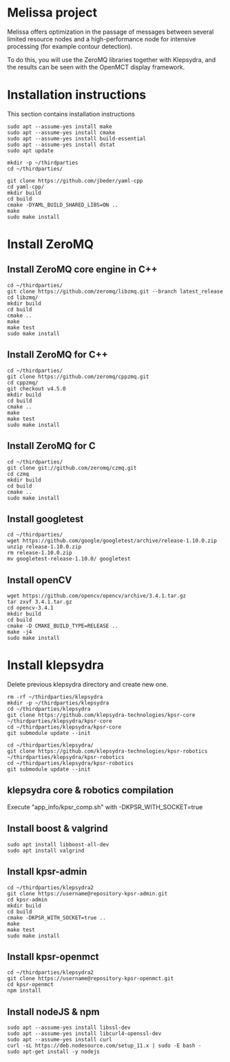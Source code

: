 
Melissa project
======

Melissa offers optimization in the passage of messages between several limited resource nodes and a high-performance node for intensive processing (for example contour detection).

To do this, you will use the ZeroMQ libraries together with Klepsydra, and the results can be seen with the OpenMCT display framework.


# Installation instructions

This section contains installation instructions

    sudo apt --assume-yes install make
    sudo apt --assume-yes install cmake
    sudo apt --assume-yes install build-essential
    sudo apt --assume-yes install dstat
    sudo apt update

    mkdir -p ~/thirdparties
    cd ~/thirdparties/

    git clone https://github.com/jbeder/yaml-cpp
    cd yaml-cpp/
    mkdir build
    cd build
    cmake -DYAML_BUILD_SHARED_LIBS=ON ..
    make
    sudo make install

# Install ZeroMQ

Install ZeroMQ core engine in C++
-----------------------------------
    cd ~/thirdparties/
    git clone https://github.com/zeromq/libzmq.git --branch latest_release
    cd libzmq/
    mkdir build
    cd build
    cmake ..
    make
    make test
    sudo make install

Install ZeroMQ for C++
-------------------------
    cd ~/thirdparties/
    git clone https://github.com/zeromq/cppzmq.git
    cd cppzmq/
    git checkout v4.5.0
    mkdir build
    cd build
    cmake ..
    make
    make test
    sudo make install


Install ZeroMQ for C
----------------------
    cd ~/thirdparties/
    git clone git://github.com/zeromq/czmq.git
    cd czmq
    mkdir build
    cd build
    cmake ..
    sudo make install

Install googletest
------------------
    cd ~/thirdparties/
    wget https://github.com/google/googletest/archive/release-1.10.0.zip
    unzip release-1.10.0.zip
    rm release-1.10.0.zip
    mv googletest-release-1.10.0/ googletest

Install openCV
--------------
    wget https://github.com/opencv/opencv/archive/3.4.1.tar.gz
    tar zxvf 3.4.1.tar.gz
    cd opencv-3.4.1
    mkdir build
    cd build
    cmake -D CMAKE_BUILD_TYPE=RELEASE ..
    make -j4
    sudo make install

# Install klepsydra

Delete previous klepsydra directory and create new one.

    rm -rf ~/thirdparties/klepsydra
    mkdir -p ~/thirdparties/klepsydra
    cd ~/thirdparties/klepsydra
    git clone https://github.com/klepsydra-technologies/kpsr-core ~/thirdparties/klepsydra/kpsr-core
    cd ~/thirdparties/klepsydra/kpsr-core
    git submodule update --init

    cd ~/thirdparties/klepsydra/
    git clone https://github.com/klepsydra-technologies/kpsr-robotics ~/thirdparties/klepsydra/kpsr-robotics
    cd ~/thirdparties/klepsydra/kpsr-robotics
    git submodule update --init

klepsydra core & robotics compilation
---------------------------------------
Execute "app_info/kpsr_comp.sh" with -DKPSR_WITH_SOCKET=true

Install boost & valgrind
------------------------
    sudo apt install libboost-all-dev
    sudo apt install valgrind

Install kpsr-admin
--------------------
    cd ~/thirdparties/klepsydra2
    git clone https://username@repository-kpsr-admin.git
    cd kpsr-admin
    mkdir build
    cd build
    cmake -DKPSR_WITH_SOCKET=true ..
    make
    make test
    sudo make install

Install kpsr-openmct
---------------------
    cd ~/thirdparties/klepsydra2
    git clone https://username@repository-kpsr-openmct.git
    cd kpsr-openmct
    npm install

Install nodeJS & npm
--------------------
    sudo apt --assume-yes install libssl-dev
    sudo apt --assume-yes install libcurl4-openssl-dev
    sudo apt --assume-yes install curl
    curl -sL https://deb.nodesource.com/setup_11.x | sudo -E bash -
    sudo apt-get install -y nodejs
